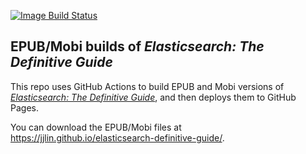 [![Image Build Status](https://github.com/jjlin/elasticsearch-definitive-guide/actions/workflows/build.yml/badge.svg)](https://github.com/jjlin/elasticsearch-definitive-guide/actions/workflows/build.yml)

## EPUB/Mobi builds of *Elasticsearch: The Definitive Guide*

This repo uses GitHub Actions to build EPUB and Mobi versions of [*Elasticsearch: The Definitive Guide*](https://github.com/elastic/elasticsearch-definitive-guide), and then deploys them to GitHub Pages.

You can download the EPUB/Mobi files at https://jjlin.github.io/elasticsearch-definitive-guide/.
